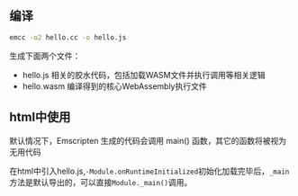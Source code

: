 ## 编译
```sh
emcc -o2 hello.cc -o hello.js
```
生成下面两个文件：
- hello.js 相关的胶水代码，包括加载WASM文件并执行调用等相关逻辑
- hello.wasm 编译得到的核心WebAssembly执行文件


## html中使用

默认情况下，Emscripten 生成的代码会调用 main() 函数，其它的函数将被视为无用代码

在html中引入hello.js,`·Module.onRuntimeInitialized`初始化加载完毕后，`_main`方法是默认导出的，可以直接`Module._main()`调用。